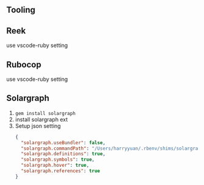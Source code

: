 ## Tooling

## Reek

use vscode-ruby setting

## Rubocop

use vscode-ruby setting

## Solargraph

1. `gem install solargraph`
2. install solargraph ext
3. Setup json setting
   ```json
   {
     "solargraph.useBundler": false,
     "solargraph.commandPath": "/Users/harryyuan/.rbenv/shims/solargraph",
     "solargraph.definitions": true,
     "solargraph.symbols": true,
     "solargraph.hover": true,
     "solargraph.references": true
   }
   ```
